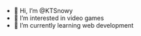 - 👋 Hi, I’m @KTSnowy
- 👀 I’m interested in video games
- 🌱 I’m currently learning web development

<!---
KTSnowy/KTSnowy is a ✨ special ✨ repository because its `README.md` (this file) appears on your GitHub profile.
You can click the Preview link to take a look at your changes.
--->
